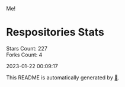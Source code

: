 Me!

# Respositories Stats
Stars Count: 227  
Forks Count: 4

2023-01-22 00:09:17  

This README is automatically generated by [🐰](https://github.com/rnitta/rnitta).
